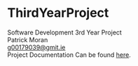 # ThirdYearProject
Software Development 3rd Year Project  
Patrick Moran  
g00179039@gmit.ie  
Project Documentation Can be found [here](https://github.com/moranpatrick/ThirdYearProject/wiki).
